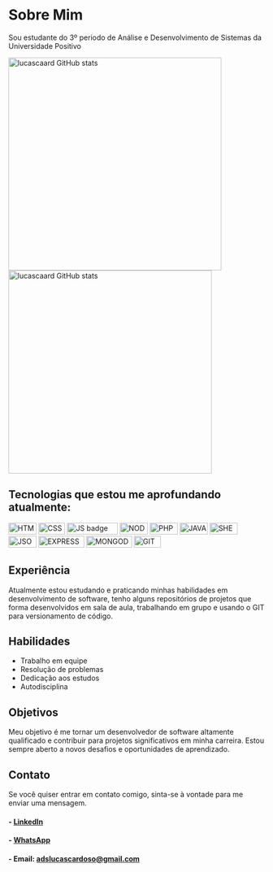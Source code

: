 # Sobre Mim

Sou estudante do 3º periodo de Análise e Desenvolvimento de Sistemas da Universidade Positivo

<div>
    <img src="https://github-readme-stats.vercel.app/api?username=lucascaard&show_icons=true&theme=dracula&layout=compact&include_all_commits=true&count_private=true" alt="lucascaard GitHub stats" heigth="170em" width="419em">
    <img src="https://github-readme-stats.vercel.app/api/top-langs/?username=lucascaard&layout=compact&langs_count=16&theme=dracula" alt="lucascaard GitHub stats" heigth="170em" width="400em">
</div>


## Tecnologias que estou me aprofundando atualmente:

<img src="https://img.shields.io/badge/-HTML-orange" alt="HTML badge" height="23" width="55">   <img src="https://img.shields.io/badge/-CSS-blue" alt="CSS badge" height="23" width="52">   <img src="https://img.shields.io/badge/-JAVASCRIPT-yellow" alt="JS badge" height="23" width="100">   <img src="https://img.shields.io/badge/-NODE-green" alt="NODE badge" height="23" width="55">   <img src="https://img.shields.io/badge/-PHP-blueviolet" alt="PHP badge" height="23" width="55">   <img src="https://img.shields.io/badge/-JAVA-9cf" alt="JAVA badge" height="23" width="55">   <img src="https://img.shields.io/badge/-SHELL-black" alt="SHELL badge" height="23" width="55">   <img src="https://img.shields.io/badge/-JSON-lightgrey" alt="JSON badge" height="23" width="55">   <img src="https://img.shields.io/badge/-EXPRESS-orange" alt="EXPRESS badge" height="23" width="90">   <img src="https://img.shields.io/badge/-MONGODB-brightgreen" alt="MONGODB badge" height="23" width="90">   <img src="https://img.shields.io/badge/-GIT-red" alt="GIT badge" height="23" width="53">



## Experiência

Atualmente estou estudando e praticando minhas habilidades em desenvolvimento de software, tenho alguns repositórios de projetos que forma desenvolvidos em sala de aula, trabalhando em grupo e usando o GIT para versionamento de código.

## Habilidades

- Trabalho em equipe
- Resolução de problemas
- Dedicação aos estudos
- Autodisciplina

## Objetivos

Meu objetivo é me tornar um desenvolvedor de software altamente qualificado e contribuir para projetos significativos em minha carreira. Estou sempre aberto a novos desafios e oportunidades de aprendizado.

## Contato

Se você quiser entrar em contato comigo, sinta-se à vontade para me enviar uma mensagem.

#### - [LinkedIn](https://www.linkedin.com/in/lucas-cardoso-de-carvalho-777582188/)
#### - [WhatsApp](https://wa.me/41999912106?text=Ol%C3%A1%20Lucas%2C%20te%20encontrei%20no%20GitHub.%20Podemos%20conversar%3F)
#### - Email: <adslucascardoso@gmail.com>

